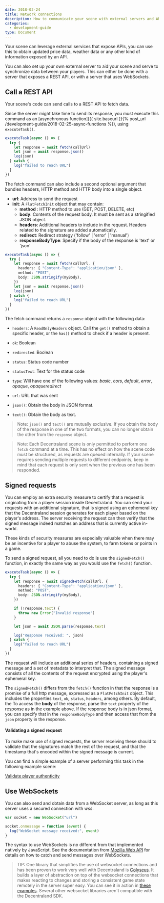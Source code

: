 ```yaml
---
date: 2018-02-24
title: Network connections
description: How to communicate your scene with external servers and APIs.
categories:
  - development-guide
type: Document
---
```


Your scene can leverage external services that expose APIs, you can use this to obtain updated price data, weather data or any other kind of information exposed by an API.

You can also set up your own external server to aid your scene and serve to synchronize data between your players. This can either be done with a server that exposes a REST API, or with a server that uses WebSockets.

## Call a REST API

Your scene's code can send calls to a REST API to fetch data.

Since the server might take time to send its response, you must execute this command as an [asynchronous function]({{ site.baseurl }}{% post_url /development-guide/2018-02-25-async-functions %}), using `executeTask()`.

```ts
executeTask(async () => {
  try {
    let response = await fetch(callUrl)
    let json = await response.json()
    log(json)
  } catch {
    log("failed to reach URL")
  }
})
```

The fetch command can also include a second optional argument that bundles headers, HTTP method and HTTP body into a single object.

- **url**: Address to send the request
- **init**: A `FlatFetchInit` object that may contain:
  - **method** : HTTP method to use (GET, POST, DELETE, etc)
  - **body**: Contents of the request body. It must be sent as a stringified JSON object.
  - **headers**: Additional headers to include in the request. Headers related to the signature are added automatically.
  - **redirect**: Redirect strategy ('follow' | 'error' | 'manual')
  - **responseBodyType**: Specify if the body of the response is 'text' or 'json'

```ts
executeTask(async () => {
  try {
    let response = await fetch(callUrl, {
      headers: { "Content-Type": "application/json" },
      method: "POST",
      body: JSON.stringify(myBody),
    })
    let json = await response.json()
    log(json)
  } catch {
    log("failed to reach URL")
  }
})
```

The fetch command returns a `response` object with the following data:

- `headers`: A `ReadOnlyHeaders` object. Call the `get()` method to obtain a specific header, or the `has()` method to check if a header is present.
- `ok`: Boolean
- `redirected`: Boolean
- `status`: Status code number
- `statusText`: Text for the status code
- `type`: Will have one of the following values: _basic_, _cors_, _default_, _error_, _opaque_, _opaqueredirect_
- `url`: URL that was sent

- `json()`: Obtain the body in JSON format.
- `text()`: Obtain the body as text.

> Note: `json()` and `text()` are mutually exclusive. If you obtain the body of the response in one of the two formats, you can no longer obtain the other from the `response` object.

> Note: Each Decentraland scene is only permitted to perform one `fetch` command at a time. This has no effect on how the scene code must be structured, as requests are queued internally. If your scene requires sending multiple requests to different endpoints, keep in mind that each request is only sent when the previous one has been responded.

## Signed requests

You can employ an extra security measure to certify that a request is originating from a player session inside Decentraland. You can send your requests with an additional signature, that is signed using an ephemeral key that the Decentraland session generates for each player based on the player's address. The server receiving the request can then verify that the signed message indeed matches an address that is currently active in-world.

These kinds of security measures are especially valuable when there may be an incentive for a player to abuse the system, to farm tokens or points in a game.

To send a signed request, all you need to do is use the `signedFetch()` function, in exactly the same way as you would use the `fetch()` function.

```ts
executeTask(async () => {
  try {
    let response = await signedFetch(callUrl, {
      headers: { "Content-Type": "application/json" },
      method: "POST",
      body: JSON.stringify(myBody),
    })

    if (!response.text) {
      throw new Error("Invalid response")
    }

    let json = await JSON.parse(response.text)

    log("Response received: ", json)
  } catch {
    log("failed to reach URL")
  }
})
```

The request will include an additional series of headers, containing a signed message and a set of metadata to interpret that. The signed message consists of all the contents of the request encrypted using the player's ephemeral key.

The `signedFetch()` differs from the `fetch()` function in that the response is a promise of a full http message, expressed as a `FlatFetchInit` object. This includes the properties `text`, `ok`, `status`, `headers`, among others. By default, the To access the **body** of the response, parse the `text` property of the response as in the example above. If the response body is in json format, you can specify that in the `responseBodyType` and then access that from the `json` property in the response.

#### Validating a signed request

To make make use of signed requests, the server receiving these should to validate that the signatures match the rest of the request, and that the timestamp that's encoded within the signed message is current.

You can find a simple example of a server performing this task in the following example scene:

[Validate player authenticity](https://github.com/decentraland-scenes/validate-player-authenticity)

## Use WebSockets

You can also send and obtain data from a WebSocket server, as long as this server uses a secured connection with _wss_.

```ts
var socket = new WebSocket("url")

socket.onmessage = function (event) {
  log("WebSocket message received:", event)
}
```

The syntax to use WebSockets is no different from that implemented natively by JavaScript. See the documentation from [Mozilla Web API](https://developer.mozilla.org/en-US/docs/Web/API/WebSocket) for details on how to catch and send messages over WebSockets.

> TIP: One library that simplifies the use of websocket connections and has been proven to work very well with Decentraland is [Colyseus](https://colyseus.io/). It builds a layer of abstraction on top of the websocket connections that makes reacting to changes and storing a consistent game state remotely in the server super easy. You can see it in action in [these examples](https://github.com/decentraland-scenes/Awesome-Repository#colyseus). Several other websocket libraries aren't compatible with the Decentraland SDK.
